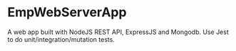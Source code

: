 # EmpWebServerApp
A web app built with NodeJS REST API, ExpressJS and Mongodb. Use Jest to do unit/integration/mutation tests.
